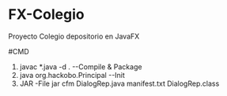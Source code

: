 # FX-Colegio
Proyecto Colegio depositorio en JavaFX

#CMD
1. javac *.java -d .          --Compile & Package 
2. java org.hackobo.Principal --Init
3. JAR -File  jar cfm DialogRep.java manifest.txt DialogRep.class
